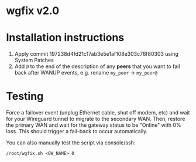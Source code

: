 # wgfix v2.0

# Installation instructions

1. Apply commit 197238d4fd21c17ab3e5e1af108e303c76f80303 using System Patches
2. Add `@` to the end of the description of any **peers** that you want to fail back after WANUP events, e.g. rename `my_peer` → `my_peer@`

# Testing

Force a failover event (unplug Ethernet cable, shut off modem, etc) and wait for your Wireguard tunnel to migrate to the secondary WAN. Then, restore the primary WAN and wait for the gateway status to be "Online" with 0% loss. This should trigger a fail-back to occur automatically.

You can also manually test the script via console/ssh:

```shell
/root/wgfix.sh <GW_NAME> 0
```
